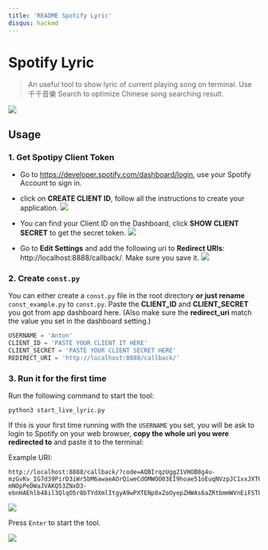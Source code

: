 ```yaml
---
title: 'README Spotify Lyric'
disqus: hackmd
---
```


Spotify Lyric
===
> An useful tool to show lyric of current playing song on terminal.
> Use 千千音樂 Search to optimize Chinese song searching result.

![](https://i.imgur.com/HP7W7XB.jpg)

## Usage

### 1. Get Spotipy Client Token 

* Go to https://developer.spotify.com/dashboard/login, use your Spotify Account to sign in.
* click on **CREATE CLIENT ID**, follow all the instructions to create your application.
![](https://i.imgur.com/vQ1YTOS.png)

* You can find your Client ID on the Dashboard, click **SHOW CLIENT SECRET** to get the secret token.
![](https://i.imgur.com/JeQcDxM.png)


* Go to **Edit Settings** and add the following uri to **Redirect URIs**: http://localhost:8888/callback/. Make sure you save it.
![](https://i.imgur.com/S1kJfbe.png)

### 2. Create `const.py`
You can either create a `const.py` file in the root directory  **or just rename** `const_example.py` to `const.py`. Paste the **CLIENT_ID** and **CLIENT_SECRET** you got from app dashboard here. (Also make sure the **redirect_uri** match the value you set in the dashboard setting.)
```python
USERNAME = 'Anton'
CLIENT_ID = 'PASTE YOUR CLIENT IT HERE'
CLIENT_SECRET = 'PASTE YOUR CLIENT SECRET HERE'
REDIRECT_URI = 'http://localhost:8888/callback/'
```

### 3. Run it for the first time

Run the following command to start the tool:
```console
python3 start_live_lyric.py
```
If this is your first time running with the `USERNAME` you set, you will be ask to login to Spotify on your web browser, **copy the whole uri you were redirected to** and paste it to the terminal:

Example URI:

```
http://localhost:8888/callback/?code=AQBIrqzUgg21VHOB8g4u-mzGvKv_IG7d39PirD3iWr5bM6awaeAOrQiweCdOMWOO03EI9hoae51oEuqNVzpJC1xxJXT6LcdI53aGjJTtGRMyRW52bPsXU58gTpn96lzp-mNOpPeDWaJVAKQ53ZNxD3-ebnHAEhlb48il3QlqO5r8bTYdXmlItgyA9wPXTENp8xZoOyepZHWAs6aZRtbmmWVnEiFSTLGwLD7e_QBVr1loGKnr
```

![](https://i.imgur.com/Az2xJSc.png)

Press `Enter` to start the tool.

![](https://i.imgur.com/4TxAwSt.jpg)
